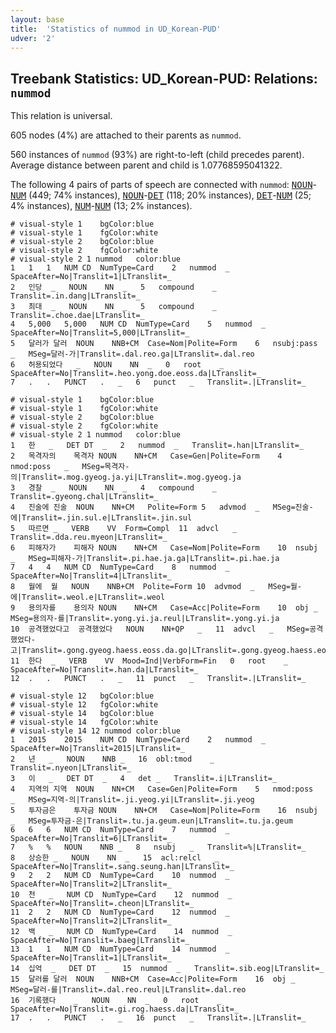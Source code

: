 ```yaml
---
layout: base
title:  'Statistics of nummod in UD_Korean-PUD'
udver: '2'
---
```


## Treebank Statistics: UD_Korean-PUD: Relations: `nummod`

This relation is universal.

605 nodes (4%) are attached to their parents as `nummod`.

560 instances of `nummod` (93%) are right-to-left (child precedes parent).
Average distance between parent and child is 1.07768595041322.

The following 4 pairs of parts of speech are connected with `nummod`: <tt><a href="ko_pud-pos-NOUN.html">NOUN</a></tt>-<tt><a href="ko_pud-pos-NUM.html">NUM</a></tt> (449; 74% instances), <tt><a href="ko_pud-pos-NOUN.html">NOUN</a></tt>-<tt><a href="ko_pud-pos-DET.html">DET</a></tt> (118; 20% instances), <tt><a href="ko_pud-pos-DET.html">DET</a></tt>-<tt><a href="ko_pud-pos-NUM.html">NUM</a></tt> (25; 4% instances), <tt><a href="ko_pud-pos-NUM.html">NUM</a></tt>-<tt><a href="ko_pud-pos-NUM.html">NUM</a></tt> (13; 2% instances).


~~~ conllu
# visual-style 1	bgColor:blue
# visual-style 1	fgColor:white
# visual-style 2	bgColor:blue
# visual-style 2	fgColor:white
# visual-style 2 1 nummod	color:blue
1	1	1	NUM	CD	NumType=Card	2	nummod	_	SpaceAfter=No|Translit=1|LTranslit=_
2	인당	_	NOUN	NN	_	5	compound	_	Translit=.in.dang|LTranslit=_
3	최대	_	NOUN	NN	_	5	compound	_	Translit=.choe.dae|LTranslit=_
4	5,000	5,000	NUM	CD	NumType=Card	5	nummod	_	SpaceAfter=No|Translit=5,000|LTranslit=_
5	달러가	달러	NOUN	NNB+CM	Case=Nom|Polite=Form	6	nsubj:pass	_	MSeg=달러-가|Translit=.dal.reo.ga|LTranslit=.dal.reo
6	허용되었다	_	NOUN	NN	_	0	root	_	SpaceAfter=No|Translit=.heo.yong.doe.eoss.da|LTranslit=_
7	.	.	PUNCT	.	_	6	punct	_	Translit=.|LTranslit=_

~~~


~~~ conllu
# visual-style 1	bgColor:blue
# visual-style 1	fgColor:white
# visual-style 2	bgColor:blue
# visual-style 2	fgColor:white
# visual-style 2 1 nummod	color:blue
1	한	_	DET	DT	_	2	nummod	_	Translit=.han|LTranslit=_
2	목격자의	목격자	NOUN	NN+CM	Case=Gen|Polite=Form	4	nmod:poss	_	MSeg=목격자-의|Translit=.mog.gyeog.ja.yi|LTranslit=.mog.gyeog.ja
3	경찰	_	NOUN	NN	_	4	compound	_	Translit=.gyeong.chal|LTranslit=_
4	진술에	진술	NOUN	NN+CM	Polite=Form	5	advmod	_	MSeg=진술-에|Translit=.jin.sul.e|LTranslit=.jin.sul
5	따르면	_	VERB	VV	Form=Compl	11	advcl	_	Translit=.dda.reu.myeon|LTranslit=_
6	피해자가	피해자	NOUN	NN+CM	Case=Nom|Polite=Form	10	nsubj	_	MSeg=피해자-가|Translit=.pi.hae.ja.ga|LTranslit=.pi.hae.ja
7	4	4	NUM	CD	NumType=Card	8	nummod	_	SpaceAfter=No|Translit=4|LTranslit=_
8	월에	월	NOUN	NNB+CM	Polite=Form	10	advmod	_	MSeg=월-에|Translit=.weol.e|LTranslit=.weol
9	용의자를	용의자	NOUN	NN+CM	Case=Acc|Polite=Form	10	obj	_	MSeg=용의자-를|Translit=.yong.yi.ja.reul|LTranslit=.yong.yi.ja
10	공격했었다고	공격했었다	NOUN	NN+QP	_	11	advcl	_	MSeg=공격했었다-고|Translit=.gong.gyeog.haess.eoss.da.go|LTranslit=.gong.gyeog.haess.eoss.da
11	한다	_	VERB	VV	Mood=Ind|VerbForm=Fin	0	root	_	SpaceAfter=No|Translit=.han.da|LTranslit=_
12	.	.	PUNCT	.	_	11	punct	_	Translit=.|LTranslit=_

~~~


~~~ conllu
# visual-style 12	bgColor:blue
# visual-style 12	fgColor:white
# visual-style 14	bgColor:blue
# visual-style 14	fgColor:white
# visual-style 14 12 nummod	color:blue
1	2015	2015	NUM	CD	NumType=Card	2	nummod	_	SpaceAfter=No|Translit=2015|LTranslit=_
2	년	_	NOUN	NNB	_	16	obl:tmod	_	Translit=.nyeon|LTranslit=_
3	이	_	DET	DT	_	4	det	_	Translit=.i|LTranslit=_
4	지역의	지역	NOUN	NN+CM	Case=Gen|Polite=Form	5	nmod:poss	_	MSeg=지역-의|Translit=.ji.yeog.yi|LTranslit=.ji.yeog
5	투자금은	투자금	NOUN	NN+CM	Case=Nom|Polite=Form	16	nsubj	_	MSeg=투자금-은|Translit=.tu.ja.geum.eun|LTranslit=.tu.ja.geum
6	6	6	NUM	CD	NumType=Card	7	nummod	_	SpaceAfter=No|Translit=6|LTranslit=_
7	%	%	NOUN	NNB	_	8	nsubj	_	Translit=%|LTranslit=_
8	상승한	_	NOUN	NN	_	15	acl:relcl	_	SpaceAfter=No|Translit=.sang.seung.han|LTranslit=_
9	2	2	NUM	CD	NumType=Card	10	nummod	_	SpaceAfter=No|Translit=2|LTranslit=_
10	천	_	NUM	CD	NumType=Card	12	nummod	_	SpaceAfter=No|Translit=.cheon|LTranslit=_
11	2	2	NUM	CD	NumType=Card	12	nummod	_	SpaceAfter=No|Translit=2|LTranslit=_
12	백	_	NUM	CD	NumType=Card	14	nummod	_	SpaceAfter=No|Translit=.baeg|LTranslit=_
13	1	1	NUM	CD	NumType=Card	14	nummod	_	SpaceAfter=No|Translit=1|LTranslit=_
14	십억	_	DET	DT	_	15	nummod	_	Translit=.sib.eog|LTranslit=_
15	달러를	달러	NOUN	NNB+CM	Case=Acc|Polite=Form	16	obj	_	MSeg=달러-를|Translit=.dal.reo.reul|LTranslit=.dal.reo
16	기록했다	_	NOUN	NN	_	0	root	_	SpaceAfter=No|Translit=.gi.rog.haess.da|LTranslit=_
17	.	.	PUNCT	.	_	16	punct	_	Translit=.|LTranslit=_

~~~



